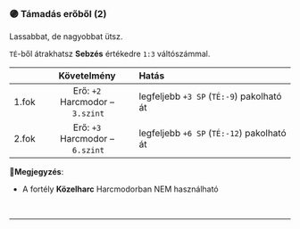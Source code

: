 ### 🟣 Támadás erőből (2)

Lassabbat, de nagyobbat ütsz.

`TÉ`-ből átrakhatsz **Sebzés** értékedre `1:3` váltószámmal.

|       |                     Követelmény                     | Hatás                                      |
| :---- | :-------------------------------------------------: | :----------------------------------------- |
| 1.fok | Erő:&nbsp;`+2`<br />Harcmodor&nbsp;–&nbsp;`3.szint` | legfeljebb `+3 SP` (`TÉ:-9`) pakolható át  |
| 2.fok | Erő:&nbsp;`+3`<br />Harcmodor&nbsp;–&nbsp;`6.szint` | legfeljebb `+6 SP` (`TÉ:-12`) pakolható át |

🔆**Megjegyzés**: 
- A fortély **Közelharc** Harcmodorban NEM használható

<br />


---

